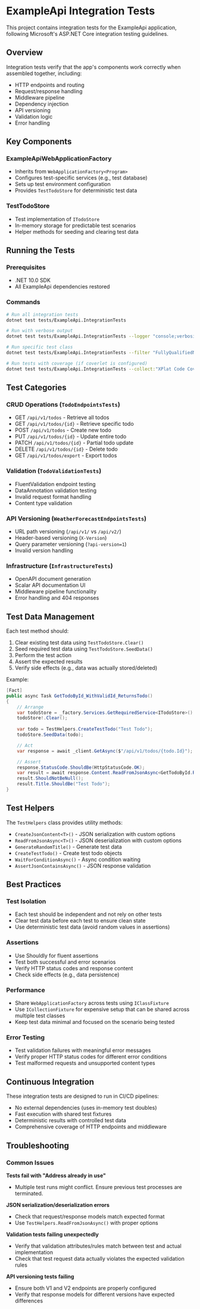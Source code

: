 # ExampleApi Integration Tests

This project contains integration tests for the ExampleApi application, following Microsoft's ASP.NET Core integration testing guidelines.

## Overview

Integration tests verify that the app's components work correctly when assembled together, including:
- HTTP endpoints and routing
- Request/response handling  
- Middleware pipeline
- Dependency injection
- API versioning
- Validation logic
- Error handling

## Key Components

### ExampleApiWebApplicationFactory
- Inherits from `WebApplicationFactory<Program>`
- Configures test-specific services (e.g., test database)
- Sets up test environment configuration
- Provides `TestTodoStore` for deterministic test data

### TestTodoStore
- Test implementation of `ITodoStore`
- In-memory storage for predictable test scenarios
- Helper methods for seeding and clearing test data

## Running the Tests

### Prerequisites
- .NET 10.0 SDK
- All ExampleApi dependencies restored

### Commands

```bash
# Run all integration tests
dotnet test tests/ExampleApi.IntegrationTests

# Run with verbose output
dotnet test tests/ExampleApi.IntegrationTests --logger "console;verbosity=detailed"

# Run specific test class
dotnet test tests/ExampleApi.IntegrationTests --filter "FullyQualifiedName~TodoEndpointsTests"

# Run tests with coverage (if coverlet is configured)
dotnet test tests/ExampleApi.IntegrationTests --collect:"XPlat Code Coverage"
```

## Test Categories

### CRUD Operations (`TodoEndpointsTests`)
- GET `/api/v1/todos` - Retrieve all todos
- GET `/api/v1/todos/{id}` - Retrieve specific todo
- POST `/api/v1/todos` - Create new todo
- PUT `/api/v1/todos/{id}` - Update entire todo
- PATCH `/api/v1/todos/{id}` - Partial todo update
- DELETE `/api/v1/todos/{id}` - Delete todo
- GET `/api/v1/todos/export` - Export todos

### Validation (`TodoValidationTests`)
- FluentValidation endpoint testing
- DataAnnotation validation testing
- Invalid request format handling
- Content type validation

### API Versioning (`WeatherForecastEndpointsTests`)
- URL path versioning (`/api/v1/` vs `/api/v2/`)
- Header-based versioning (`X-Version`)
- Query parameter versioning (`?api-version=1`)
- Invalid version handling

### Infrastructure (`InfrastructureTests`)
- OpenAPI document generation
- Scalar API documentation UI
- Middleware pipeline functionality
- Error handling and 404 responses

## Test Data Management

Each test method should:
1. Clear existing test data using `TestTodoStore.Clear()`
2. Seed required test data using `TestTodoStore.SeedData()`
3. Perform the test action
4. Assert the expected results
5. Verify side effects (e.g., data was actually stored/deleted)

Example:
```csharp
[Fact]
public async Task GetTodoById_WithValidId_ReturnsTodo()
{
    // Arrange
    var todoStore = _factory.Services.GetRequiredService<ITodoStore>() as TestTodoStore;
    todoStore!.Clear();
    
    var todo = TestHelpers.CreateTestTodo("Test Todo");
    todoStore.SeedData(todo);

    // Act
    var response = await _client.GetAsync($"/api/v1/todos/{todo.Id}");

    // Assert
    response.StatusCode.ShouldBe(HttpStatusCode.OK);
    var result = await response.Content.ReadFromJsonAsync<GetTodoById.ResponseModel>();
    result.ShouldNotBeNull();
    result.Title.ShouldBe("Test Todo");
}
```

## Test Helpers

The `TestHelpers` class provides utility methods:
- `CreateJsonContent<T>()` - JSON serialization with custom options
- `ReadFromJsonAsync<T>()` - JSON deserialization with custom options  
- `GenerateRandomTitle()` - Generate test data
- `CreateTestTodo()` - Create test todo objects
- `WaitForConditionAsync()` - Async condition waiting
- `AssertJsonContainsAsync()` - JSON response validation

## Best Practices

### Test Isolation
- Each test should be independent and not rely on other tests
- Clear test data before each test to ensure clean state
- Use deterministic test data (avoid random values in assertions)

### Assertions
- Use Shouldly for fluent assertions
- Test both successful and error scenarios
- Verify HTTP status codes and response content
- Check side effects (e.g., data persistence)

### Performance
- Share `WebApplicationFactory` across tests using `IClassFixture`
- Use `ICollectionFixture` for expensive setup that can be shared across multiple test classes
- Keep test data minimal and focused on the scenario being tested

### Error Testing
- Test validation failures with meaningful error messages
- Verify proper HTTP status codes for different error conditions
- Test malformed requests and unsupported content types

## Continuous Integration

These integration tests are designed to run in CI/CD pipelines:
- No external dependencies (uses in-memory test doubles)
- Fast execution with shared test fixtures
- Deterministic results with controlled test data
- Comprehensive coverage of HTTP endpoints and middleware

## Troubleshooting

### Common Issues

**Tests fail with "Address already in use"**
- Multiple test runs might conflict. Ensure previous test processes are terminated.

**JSON serialization/deserialization errors**
- Check that request/response models match expected format
- Use `TestHelpers.ReadFromJsonAsync()` with proper options

**Validation tests failing unexpectedly**
- Verify that validation attributes/rules match between test and actual implementation
- Check that test request data actually violates the expected validation rules

**API versioning tests failing**
- Ensure both V1 and V2 endpoints are properly configured
- Verify that response models for different versions have expected differences
